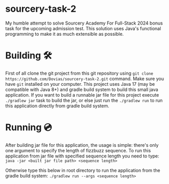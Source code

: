 # sourcery-task-2
My humble attempt to solve Sourcery Academy For Full-Stack 2024 bonus task for the upcoming admission test. This solution uses Java's functional programming to make it as much extensible as possible.

# Building 🛠️
First of all clone the git project from this git repository using `git clone https://github.com/Dovias/sourcery-task-2.git` command. Make sure you have `git` installed on your computer.
This project uses Java 17 (may be compatible with Java 8+) and gradle build system to build this small java application. If you want to build a runnable jar file for this project execute `./gradlew jar` task to build the jar, or else just run the `./gradlew run` to run this application directly from gradle build system.

# Running 💿
After building jar file for this application, the usage is simple: there's only one argument to specify the length of fizzbuzz sequence.
To run this application from jar file with specified sequence length you need to type:
`java -jar <built jar file path> <sequence length>`

Otherwise type this below in root directory to run the application from the gradle build system:
`./gradlew run --args <sequence length>`
